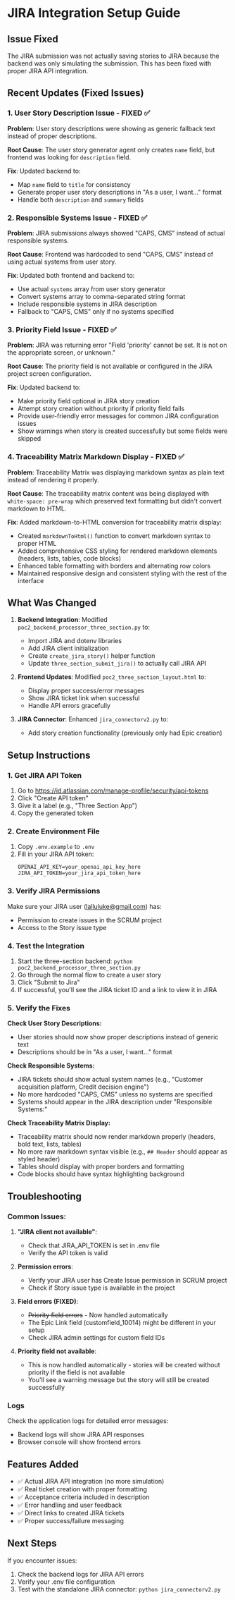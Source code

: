 # JIRA Integration Setup Guide

## Issue Fixed
The JIRA submission was not actually saving stories to JIRA because the backend was only simulating the submission. This has been fixed with proper JIRA API integration.

## Recent Updates (Fixed Issues)

### 1. User Story Description Issue - FIXED ✅
**Problem**: User story descriptions were showing as generic fallback text instead of proper descriptions.

**Root Cause**: The user story generator agent only creates `name` field, but frontend was looking for `description` field.

**Fix**: Updated backend to:
- Map `name` field to `title` for consistency
- Generate proper user story descriptions in "As a user, I want..." format
- Handle both `description` and `summary` fields

### 2. Responsible Systems Issue - FIXED ✅
**Problem**: JIRA submissions always showed "CAPS, CMS" instead of actual responsible systems.

**Root Cause**: Frontend was hardcoded to send "CAPS, CMS" instead of using actual systems from user story.

**Fix**: Updated both frontend and backend to:
- Use actual `systems` array from user story generator
- Convert systems array to comma-separated string format
- Include responsible systems in JIRA description
- Fallback to "CAPS, CMS" only if no systems specified

### 3. Priority Field Issue - FIXED ✅
**Problem**: JIRA was returning error "Field 'priority' cannot be set. It is not on the appropriate screen, or unknown."

**Root Cause**: The priority field is not available or configured in the JIRA project screen configuration.

**Fix**: Updated backend to:
- Make priority field optional in JIRA story creation
- Attempt story creation without priority if priority field fails
- Provide user-friendly error messages for common JIRA configuration issues
- Show warnings when story is created successfully but some fields were skipped

### 4. Traceability Matrix Markdown Display - FIXED ✅
**Problem**: Traceability Matrix was displaying markdown syntax as plain text instead of rendering it properly.

**Root Cause**: The traceability matrix content was being displayed with `white-space: pre-wrap` which preserved text formatting but didn't convert markdown to HTML.

**Fix**: Added markdown-to-HTML conversion for traceability matrix display:
- Created `markdownToHtml()` function to convert markdown syntax to proper HTML
- Added comprehensive CSS styling for rendered markdown elements (headers, lists, tables, code blocks)
- Enhanced table formatting with borders and alternating row colors
- Maintained responsive design and consistent styling with the rest of the interface

## What Was Changed

1. **Backend Integration**: Modified `poc2_backend_processor_three_section.py` to:
   - Import JIRA and dotenv libraries
   - Add JIRA client initialization 
   - Create `create_jira_story()` helper function
   - Update `three_section_submit_jira()` to actually call JIRA API

2. **Frontend Updates**: Modified `poc2_three_section_layout.html` to:
   - Display proper success/error messages
   - Show JIRA ticket link when successful
   - Handle API errors gracefully

3. **JIRA Connector**: Enhanced `jira_connectorv2.py` to:
   - Add story creation functionality (previously only had Epic creation)

## Setup Instructions

### 1. Get JIRA API Token
1. Go to https://id.atlassian.com/manage-profile/security/api-tokens
2. Click "Create API token"
3. Give it a label (e.g., "Three Section App")
4. Copy the generated token

### 2. Create Environment File
1. Copy `.env.example` to `.env`
2. Fill in your JIRA API token:
   ```
   OPENAI_API_KEY=your_openai_api_key_here
   JIRA_API_TOKEN=your_jira_api_token_here
   ```

### 3. Verify JIRA Permissions
Make sure your JIRA user (lalluluke@gmail.com) has:
- Permission to create issues in the SCRUM project
- Access to the Story issue type

### 4. Test the Integration
1. Start the three-section backend: `python poc2_backend_processor_three_section.py`
2. Go through the normal flow to create a user story
3. Click "Submit to Jira"
4. If successful, you'll see the JIRA ticket ID and a link to view it in JIRA

### 5. Verify the Fixes
**Check User Story Descriptions:**
- User stories should now show proper descriptions instead of generic text
- Descriptions should be in "As a user, I want..." format

**Check Responsible Systems:**
- JIRA tickets should show actual system names (e.g., "Customer acquisition platform, Credit decision engine") 
- No more hardcoded "CAPS, CMS" unless no systems are specified
- Systems should appear in the JIRA description under "Responsible Systems:"

**Check Traceability Matrix Display:**
- Traceability matrix should now render markdown properly (headers, bold text, lists, tables)
- No more raw markdown syntax visible (e.g., `## Header` should appear as styled header)
- Tables should display with proper borders and formatting
- Code blocks should have syntax highlighting background

## Troubleshooting

### Common Issues:

1. **"JIRA client not available"**: 
   - Check that JIRA_API_TOKEN is set in .env file
   - Verify the API token is valid

2. **Permission errors**:
   - Verify your JIRA user has Create Issue permission in SCRUM project
   - Check if Story issue type is available in the project

3. **Field errors (FIXED)**:
   - ~~Priority field errors~~ - Now handled automatically
   - The Epic Link field (customfield_10014) might be different in your setup
   - Check JIRA admin settings for custom field IDs

4. **Priority field not available**:
   - This is now handled automatically - stories will be created without priority if the field is not available
   - You'll see a warning message but the story will still be created successfully

### Logs
Check the application logs for detailed error messages:
- Backend logs will show JIRA API responses
- Browser console will show frontend errors

## Features Added

- ✅ Actual JIRA API integration (no more simulation)
- ✅ Real ticket creation with proper formatting
- ✅ Acceptance criteria included in description
- ✅ Error handling and user feedback
- ✅ Direct links to created JIRA tickets
- ✅ Proper success/failure messaging

## Next Steps

If you encounter issues:
1. Check the backend logs for JIRA API errors
2. Verify your .env file configuration
3. Test with the standalone JIRA connector: `python jira_connectorv2.py`
